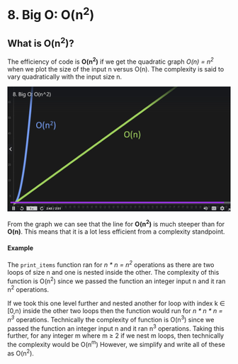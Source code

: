 # 8. Big O: O(n<sup>2</sup>)

## What is O(n<sup>2</sup>)?

The efficiency of code is **O(n<sup>2</sup>)** if we get the quadratic graph *O(n) = n<sup>2</sup>* when we plot the size of the input n versus O(n). The complexity is said to vary quadratically with the input size n.

![Graph of n versus O(n^2)](./images/graph.jpg?raw=true "n versus O(n^2)")

From the graph we can see that the line for **O(n<sup>2</sup>)** is much steeper than for **O(n)**. This means that it is a lot less efficient from a complexity standpoint.

#### Example

The `print_items` function ran for *n * n = n<sup>2</sup>* operations as there are two loops of size n and one is nested inside the other. The complexity of this function is O(n<sup>2</sup>) since we passed the function an integer input n and it ran n<sup>2</sup> operations.

If we took this one level further and nested another for loop with index k &isin; [0,n) inside the other two loops then the function would run for *n * n * n = n<sup>3</sup>* operations. Technically the complexity of function is O(n<sup>3</sup>) since we passed the function an integer input n and it ran n<sup>3</sup> operations. Taking this further, for any integer m where m &ge; 2 if we nest m loops, then technically the complexity would be O(n<sup>m</sup>) However, we simplify and write all of these as O(n<sup>2</sup>).
